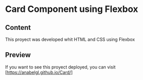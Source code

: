 # Card Component using Flexbox

## Content
 
This proyect was developed whit HTML and CSS using Flexbox

## Preview
If you want to see this proyect deployed, you can visit [https://anabelgl.github.io/Card/]
